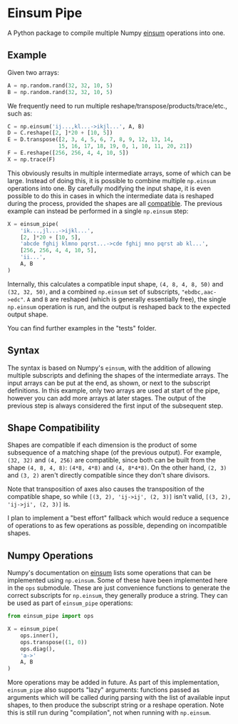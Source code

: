 # Einsum Pipe

A Python package to compile multiple Numpy [einsum](https://numpy.org/doc/stable/reference/generated/numpy.einsum.html) operations into one.

## Example

Given two arrays:
```python
A = np.random.rand(32, 32, 10, 5)
B = np.random.rand(32, 32, 10, 5)
```

We frequently need to run multiple reshape/transpose/products/trace/etc., such as:
```python
C = np.einsum('ij...,kl...->ikjl...', A, B)
D = C.reshape([2, ]*20 + [10, 5])
E = D.transpose([2, 3, 4, 5, 6, 7, 8, 9, 12, 13, 14,
                15, 16, 17, 18, 19, 0, 1, 10, 11, 20, 21])
F = E.reshape([256, 256, 4, 4, 10, 5])
X = np.trace(F)
```

This obviously results in multiple intermediate arrays, some of which can be large. Instead of doing this, it is possible to combine multiple `np.einsum` operations into one. By carefully modifying the input shape, it is even possible to do this in cases in which the intermediate data is reshaped during the process, provided the shapes are all [compatible](#shape-compatibility). The previous example can instead be performed in a single `np.einsum` step:
```python
X = einsum_pipe(
    'ik...,jl...->ijkl...',
    [2, ]*20 + [10, 5],
    'abcde fghij klmno pqrst...->cde fghij mno pqrst ab kl...',
    [256, 256, 4, 4, 10, 5],
    'ii...',
    A, B
)
```

Internally, this calculates a compatible input shape, `(4, 8, 4, 8, 50)` and `(32, 32, 50)`, and a combined `np.einsum` set of subscripts, `"ebdbc,aac->edc"`. `A` and `B` are reshaped (which is generally essentially free), the single `np.einsum` operation is run, and the output is reshaped back to the expected output shape.

You can find further examples in the "tests" folder.

## Syntax

The syntax is based on Numpy's `einsum`, with the addition of allowing multiple subscripts and defining the shapes of the intermediate arrays. The input arrays can be put at the end, as shown, or next to the subscript definitions. In this example, only two arrays are used at start of the pipe, however you can add more arrays at later stages. The output of the previous step is always considered the first input of the subsequent step.

## Shape Compatibility

Shapes are compatible if each dimension is the product of some subsequence of a matching shape (of the previous output). For example, `(32, 32)` and `(4, 256)` are compatible, since both can be built from the shape `(4, 8, 4, 8)`: `(4*8, 4*8)` and `(4, 8*4*8)`. On the other hand, `(2, 3)` and `(3, 2)` aren't directly compatible since they don't share divisors.

Note that transposition of axes also causes the transposition of the compatible shape, so while `[(3, 2), 'ij->ij', (2, 3)]` isn't valid, `[(3, 2), 'ij->ji', (2, 3)]` is.

I plan to implement a "best effort" fallback which would reduce a sequence of operations to as few operations as possible, depending on incompatible shapes.

## Numpy Operations

Numpy's documentation on [einsum](https://numpy.org/doc/stable/reference/generated/numpy.einsum.html) lists some operations that can be implemented using `np.einsum`. Some of these have been implemented here in the `ops` submodule. These are just convenience functions to generate the correct subscripts for `np.einsum`, they generally produce a string. They can be used as part of `einsum_pipe` operations:
```python
from einsum_pipe import ops

X = einsum_pipe(
    ops.inner(),
    ops.transpose((1, 0))
    ops.diag(),
    'a->'
    A, B
)
```

More operations may be added in future. As part of this implementation, `einsum_pipe` also supports "lazy" arguments: functions passed as arguments which will be called during parsing with the list of available input shapes, to then produce the subscript string or a reshape operation. Note this is still run during "compilation", not when running with `np.einsum`.